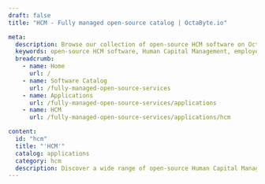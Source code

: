 ```yaml
---
draft: false
title: "HCM - Fully managed open-source catalog | OctaByte.io"

meta:
  description: Browse our collection of open-source HCM software on OctaByte, with full installation, backup, updates, support, and maintenance services.
  keywords: open-source HCM software, Human Capital Management, employee management, HR software, OctaByte HCM, software installation, backup services, HR platform support, software updates, HR solutions, open-source HR tools, manage employees
  breadcrumb:
    - name: Home
      url: /
    - name: Software Catalog
      url: /fully-managed-open-source-services
    - name: Applications
      url: /fully-managed-open-source-services/applications
    - name: HCM
      url: /fully-managed-open-source-services/applications/hcm

content:
  id: "hcm"
  title: "'HCM'"
  catalog: applications
  category: hcm
  description: Discover a wide range of open-source Human Capital Management (HCM) software solutions at OctaByte. Whether you're managing employee data, payroll, or performance evaluations, our HCM software collection offers a variety of tools to meet your needs. We take care of everything, from installation and configuration to updates, backups, and ongoing support, ensuring your platform operates smoothly and efficiently. Focus on what matters most—your business—while we handle the technical details. Explore our solutions today and simplify your HR management with ease and reliability.
---
```

